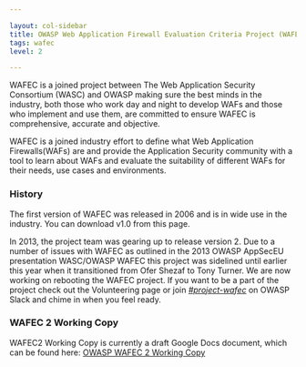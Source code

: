```yaml
---

layout: col-sidebar
title: OWASP Web Application Firewall Evaluation Criteria Project (WAFEC)
tags: wafec
level: 2

---
```



WAFEC is a joined project between The Web Application Security Consortium (WASC) and OWASP making sure the best minds in the industry, both those who work day and night to develop WAFs and those who implement and use them, are committed to ensure WAFEC is comprehensive, accurate and objective.

WAFEC is a joined industry effort to define what Web Application Firewalls(WAFs) are and provide the Application Security community with a tool to learn about WAFs and evaluate the suitability of different WAFs for their needs, use cases and environments.

### History
The first version of WAFEC was released in 2006 and is in wide use in the industry. You can download v1.0 from this page.

In 2013, the project team was gearing up to release version 2. Due to a number of issues with WAFEC as outlined in the 2013 OWASP AppSecEU presentation WASC/OWASP WAFEC this project was sidelined until earlier this year when it transitioned from Ofer Shezaf to Tony Turner. We are now working on rebooting the WAFEC project. If you want to be a part of the project check out the Volunteering page or join *[#project-wafec](https://app.slack.com/client/T04T40NHX/C0BBA9FM0)* on OWASP Slack and chime in when you feel ready. 

### WAFEC 2 Working Copy
WAFEC2 Working Copy is currently a draft Google Docs document, which can be found here: [OWASP WAFEC 2 Working Copy](https://docs.google.com/document/d/1yVQ3aKYeKUNYvnRAlOJYgrAPl384rYtIR15Gj5l0g3I/edit)
